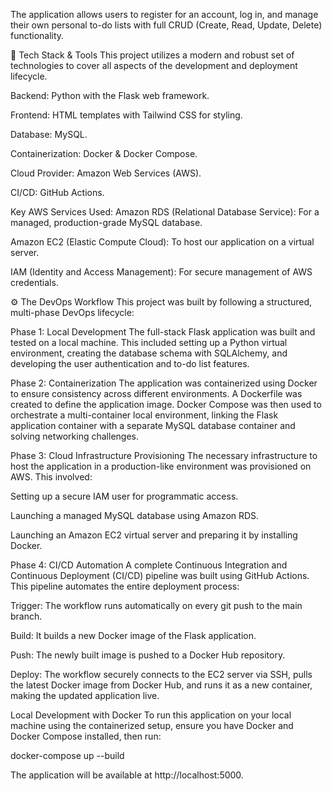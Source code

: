 The application allows users to register for an account, log in, and manage their own personal to-do lists with full CRUD (Create, Read, Update, Delete) functionality.

🚀 Tech Stack & Tools
This project utilizes a modern and robust set of technologies to cover all aspects of the development and deployment lifecycle.

Backend: Python with the Flask web framework.

Frontend: HTML templates with Tailwind CSS for styling.

Database: MySQL.

Containerization: Docker & Docker Compose.

Cloud Provider: Amazon Web Services (AWS).

CI/CD: GitHub Actions.

Key AWS Services Used:
Amazon RDS (Relational Database Service): For a managed, production-grade MySQL database.

Amazon EC2 (Elastic Compute Cloud): To host our application on a virtual server.

IAM (Identity and Access Management): For secure management of AWS credentials.

⚙️ The DevOps Workflow
This project was built by following a structured, multi-phase DevOps lifecycle:

Phase 1: Local Development
The full-stack Flask application was built and tested on a local machine. This included setting up a Python virtual environment, creating the database schema with SQLAlchemy, and developing the user authentication and to-do list features.

Phase 2: Containerization
The application was containerized using Docker to ensure consistency across different environments. A Dockerfile was created to define the application image. Docker Compose was then used to orchestrate a multi-container local environment, linking the Flask application container with a separate MySQL database container and solving networking challenges.

Phase 3: Cloud Infrastructure Provisioning
The necessary infrastructure to host the application in a production-like environment was provisioned on AWS. This involved:

Setting up a secure IAM user for programmatic access.

Launching a managed MySQL database using Amazon RDS.

Launching an Amazon EC2 virtual server and preparing it by installing Docker.

Phase 4: CI/CD Automation
A complete Continuous Integration and Continuous Deployment (CI/CD) pipeline was built using GitHub Actions. This pipeline automates the entire deployment process:

Trigger: The workflow runs automatically on every git push to the main branch.

Build: It builds a new Docker image of the Flask application.

Push: The newly built image is pushed to a Docker Hub repository.

Deploy: The workflow securely connects to the EC2 server via SSH, pulls the latest Docker image from Docker Hub, and runs it as a new container, making the updated application live.

Local Development with Docker
To run this application on your local machine using the containerized setup, ensure you have Docker and Docker Compose installed, then run:

docker-compose up --build

The application will be available at http://localhost:5000.